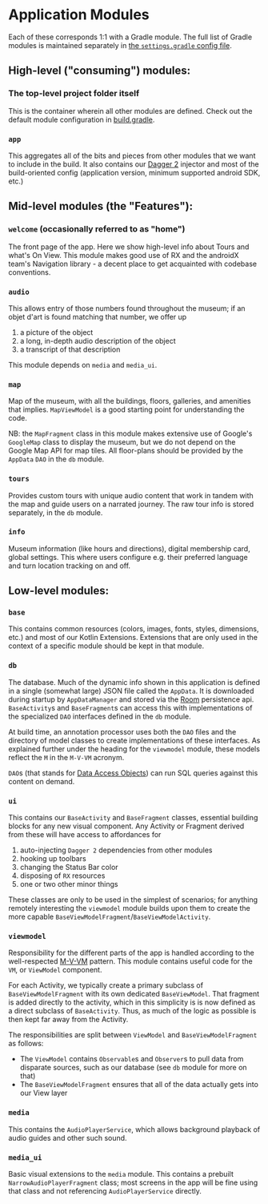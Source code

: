 # Application Modules

Each of these corresponds 1:1 with a Gradle module. The full list of
Gradle modules is maintained separately in
[the `settings.gradle` config file](settings.gradle).

## High-level ("consuming") modules:

### The top-level project folder itself

This is the container wherein all other modules are defined. Check out
the default module configuration in [build.gradle](build.gradle).

### `app`

This aggregates all of the bits and pieces from other modules that we
want to include in the build. It also contains our [Dagger 2]() injector
and most of the build-oriented config (application version, minimum
supported android SDK, etc.)

## Mid-level modules (the "Features"):

### `welcome` (occasionally referred to as "home")

The front page of the app. Here we show high-level info about Tours and
what's On View. This module makes good use of RX and the androidX team's
Navigation library - a decent place to get acquainted with codebase
conventions.

### `audio`

This allows entry of those numbers found throughout the museum; if an
objet d'art is found matching that number, we offer up

1. a picture of the object
2. a long, in-depth audio description of the object
3. a transcript of that description

This module depends on `media` and `media_ui`.

### `map`

Map of the museum, with all the buildings, floors, galleries, and
amenities that implies. `MapViewModel` is a good starting point for
understanding the code.

NB: the `MapFragment` class in this module makes extensive use of
Google's `GoogleMap` class to display the museum, but we do not depend
on the Google Map API for map tiles. All floor-plans should be provided
by the `AppData` `DAO` in the `db` module.

### `tours`

Provides custom tours with unique audio content that work in tandem with
the map and guide users on a narrated journey. The raw tour info is
stored separately, in the `db` module.

### `info`

Museum information (like hours and directions), digital membership card,
global settings. This where users configure e.g. their preferred
language and turn location tracking on and off.

## Low-level modules:

### `base`

This contains common resources (colors, images, fonts, styles,
dimensions, etc.) and most of our Kotlin Extensions. Extensions that are
only used in the context of a specific module should be kept in that
module.

### `db`

The database. Much of the dynamic info shown in this application is
defined in a single (somewhat large) JSON file called the `AppData`. It
is downloaded during startup by `AppDataManager` and stored via the
[Room](https://developer.android.com/topic/libraries/architecture/room)
persistence api. `BaseActivity`s and `BaseFragment`s can access this
with implementations of the specialized `DAO` interfaces defined in the
`db` module.

At build time, an annotation processor uses both the `DAO` files and
the directory of model classes to create implementations of these
interfaces. As explained further under the heading for the `viewmodel`
module, these models reflect the `M` in the `M-V-VM` acronym.

`DAO`s (that stands for
[Data Access Objects](https://en.wikipedia.org/wiki/Data_access_object))
can run SQL queries against this content on demand.

### `ui`

This contains our `BaseActivity` and `BaseFragment` classes, essential
building blocks for any new visual component. Any Activity or Fragment
derived from these will have access to affordances for

1. auto-injecting `Dagger 2` dependencies from other modules
2. hooking up toolbars
3. changing the Status Bar color
4. disposing of `RX` resources
5. one or two other minor things

These classes are only to be used in the simplest of scenarios; for
anything remotely interesting the `viewmodel` module builds upon them to
create the more capable `BaseViewModelFragment`/`BaseViewModelActivity`.

### `viewmodel`

Responsibility for the different parts of the app is handled according
to the well-respected
[M-V-VM](https://en.wikipedia.org/wiki/Model%E2%80%93view%E2%80%93viewmodel)
pattern. This module contains useful code for the `VM`, or `ViewModel`
component.

For each Activity, we typically create a primary subclass of
`BaseViewModelFragment` with its own dedicated `BaseViewModel`. That
fragment is added directly to the activity, which in this simplicity is
is now defined as a direct subclass of `BaseActivity`. Thus, as much of
the logic as possible is then kept far away from the Activity.

The responsibilities are split between `ViewModel` and
`BaseViewModelFragment` as follows:

* The `ViewModel` contains `Observable`s and `Observer`s to pull data
  from disparate sources, such as our database (see `db` module for more
  on that)
* The `BaseViewModelFragment` ensures that all of the data actually gets
  into our View layer

### `media`

This contains the `AudioPlayerService`, which allows background playback
of audio guides and other such sound.

### `media_ui`

Basic visual extensions to the `media` module. This contains a prebuilt
`NarrowAudioPlayerFragment` class; most screens in the app will be fine
using that class and not referencing `AudioPlayerService` directly.
